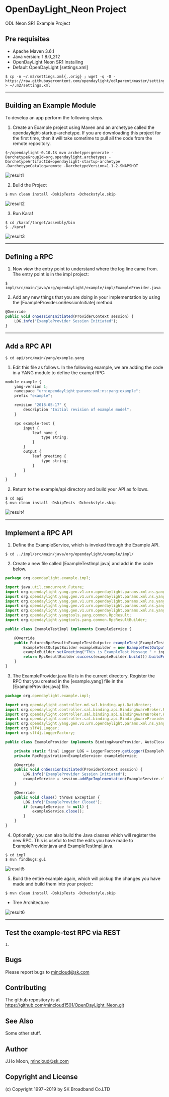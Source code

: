 # OpenDayLight_Neon Project
ODL Neon SR1 Example Project

## Pre requisites
* Apache Maven 3.6.1
* Java version: 1.8.0_212
* OpenDayLight Neon SR1 Installing
* Default OpenDayLight [settings.xml]
```
$ cp -n ~/.m2/settings.xml{,.orig} ; wget -q -O - https://raw.githubusercontent.com/opendaylight/odlparent/master/settings.xml > ~/.m2/settings.xml
```
___

## Building an Example Module
To develop an app perform the following steps.

1. Create an Example project using Maven and an archetype called the opendaylight-startup-archetype. If you are downloading this project for the first time, then it will take sometime to pull all the code from the remote repository.
```
$~/opendaylight-0.10.1$ mvn archetype:generate -DarchetypeGroupId=org.opendaylight.archetypes -DarchetypeArtifactId=opendaylight-startup-archetype 
-DarchetypeCatalog=remote -DarchetypeVersion=1.1.2-SNAPSHOT
```
![result1](img/result1.png)

2. Build the Project
```
$ mvn clean install -DskipTests -Dcheckstyle.skip
```
![result2](img/result2.png)

3. Run Karaf
```
$ cd /karaf/target/assembly/bin
$ ./karaf
```
![result3](img/result3.png)
___

## Defining a RPC
1. Now view the entry point to understand where the log line came from. The entry point is in the impl project:
```
$ impl/src/main/java/org/opendaylight/example/impl/ExampleProvider.java
```
2. Add any new things that you are doing in your implementation by using the [ExampleProvider.onSessionInitiate] method.
```js
@Override
public void onSessionInitiated(ProviderContext session) {
    LOG.info("ExampleProvider Session Initiated");
}
```
___

## Add a RPC API
```
$ cd api/src/main/yang/example.yang
```
1. Edit this file as follows. In the following example, we are adding the code in a YANG module to define the exampl RPC:
```js
module example {
    yang-version 1;
    namespace "urn:opendaylight:params:xml:ns:yang:example";
    prefix "example";

    revision "2018-05-17" {
        description "Initial revision of example model";
    }

    rpc example-test {
        input {
            leaf name {
                type string;
            }
        }
        output {
            leaf greeting {
                type string;
            }
        }
    }
}
````

2. Return to the example/api directory and build your API as follows.
```
$ cd api
$ mvn clean install -DskipTests -Dcheckstyle.skip
```
![result4](img/result4.png)
___

## Implement a RPC API
1. Define the ExampleService, which is invoked through the Example API.
```
$ cd ../impl/src/main/java/org/opendaylight/example/impl/
```
2. Create a new file called [ExampleTestImpl.java] and add in the code below.
```js
package org.opendaylight.example.impl;

import java.util.concurrent.Future;
import org.opendaylight.yang.gen.v1.urn.opendaylight.params.xml.ns.yang.example.rev180517.ExampleService;
import org.opendaylight.yang.gen.v1.urn.opendaylight.params.xml.ns.yang.example.rev180517.ExampleTestInput;
import org.opendaylight.yang.gen.v1.urn.opendaylight.params.xml.ns.yang.example.rev180517.ExampleTestOutput;
import org.opendaylight.yang.gen.v1.urn.opendaylight.params.xml.ns.yang.example.rev180517.ExampleTestInputBuilder;
import org.opendaylight.yang.gen.v1.urn.opendaylight.params.xml.ns.yang.example.rev180517.ExampleTestOutputBuilder;
import org.opendaylight.yangtools.yang.common.RpcResult;
import org.opendaylight.yangtools.yang.common.RpcResultBuilder;

public class ExampleTestImpl implements ExampleService {

    @Override
    public Future<RpcResult<ExampleTestOutput>> exampleTest(ExampleTestInput input) {
        ExampleTestOutputBuilder exampleBuilder = new ExampleTestOutputBuilder();
        exampleBuilder.setGreeting("This is ExampleTest Message " + input.getName());
        return RpcResultBuilder.success(exampleBuilder.build()).buildFuture();
    }
}
```
3. The ExampleProvider.java file is in the current directory. Register the RPC that you created in the [example.yang] file in the [ExampleProvider.java] file.
```js
package org.opendaylight.example.impl;

import org.opendaylight.controller.md.sal.binding.api.DataBroker;
import org.opendaylight.controller.sal.binding.api.BindingAwareBroker.ProviderContext;
import org.opendaylight.controller.sal.binding.api.BindingAwareBroker.RpcRegistration;
import org.opendaylight.controller.sal.binding.api.BindingAwareProvider;
import org.opendaylight.yang.gen.v1.urn.opendaylight.params.xml.ns.yang.example.rev180517.ExampleService;
import org.slf4j.Logger;
import org.slf4j.LoggerFactory;

public class ExampleProvider implements BindingAwareProvider, AutoCloseable {

    private static final Logger LOG = LoggerFactory.getLogger(ExampleProvider.class);
    private RpcRegistration<ExampleService> exampleService;

    @Override
    public void onSessionInitiated(ProviderContext session) {
        LOG.info("ExampleProvider Session Initiated");
        exampleService = session.addRpcImplementation(ExampleService.class, new ExampleTestImpl());
    }

    @Override
    public void close() throws Exception {
        LOG.info("ExampleProvider Closed");
        if (exampleService != null) {
            exampleService.close();
        }
    }
}
```
4. Optionally, you can also build the Java classes which will register the new RPC. This is useful to test the edits you have made to ExampleProvider.java and ExampleTestImpl.java.
```
$ cd impl
$ mvn findbugs:gui
```
![result5](img/result5.png)

5. Build the entire example again, which will pickup the changes you have made and build them into your project:
```
$ mvn clean install -DskipTests -Dcheckstyle.skip
```

* Tree Architecture

![result6](img/result6.png)
___

## Test the example-test RPC via REST
```
1. 
```
## Bugs

Please report bugs to mincloud@sk.com

## Contributing

The github repository is at https://github.com/mincloud1501/OpenDayLight_Neon.git

## See Also

Some other stuff.

## Author

J.Ho Moon, <mincloud@sk.com>

## Copyright and License

(c) Copyright 1997~2019 by SK Broadband Co.LTD